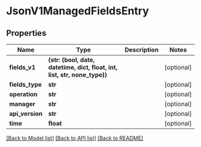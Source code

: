 # JsonV1ManagedFieldsEntry


## Properties
Name | Type | Description | Notes
------------ | ------------- | ------------- | -------------
**fields_v1** | **{str: (bool, date, datetime, dict, float, int, list, str, none_type)}** |  | [optional] 
**fields_type** | **str** |  | [optional] 
**operation** | **str** |  | [optional] 
**manager** | **str** |  | [optional] 
**api_version** | **str** |  | [optional] 
**time** | **float** |  | [optional] 

[[Back to Model list]](../README.md#documentation-for-models) [[Back to API list]](../README.md#documentation-for-api-endpoints) [[Back to README]](../README.md)


